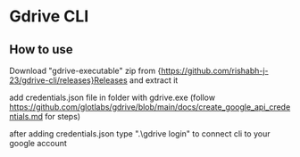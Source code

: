# Gdrive CLI

## How to use 
Download "gdrive-executable" zip from {https://github.com/rishabh-j-23/gdrive-cli/releases}Releases and extract it

add credentials.json file in folder with gdrive.exe (follow https://github.com/glotlabs/gdrive/blob/main/docs/create_google_api_credentials.md for steps)

after adding credentials.json type ".\gdrive login" to connect cli to your google account